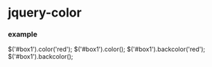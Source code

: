 jquery-color
============

### example

  $('#box1').color('red');           <!-- To set box1's color is 'red' -->
  $('#box1').color();           <!-- To get box1's color -->
  $('#box1').backcolor('red');           <!-- To set box1's backcolor is 'red' -->
  $('#box1').backcolor();           <!-- To get box1's backcolor -->
